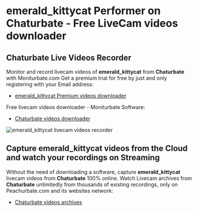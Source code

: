 # emerald_kittycat Performer on Chaturbate - Free LiveCam videos downloader

## Chaturbate Live Videos Recorder

Monitor and record livecam videos of **emerald_kittycat** from **Chaturbate** with Moniturbate.com
Get a premium trial for free by just and only registering with your Email address:
* [emerald_kittycat Premium videos downloader](https://moniturbate.com/request-demo-licence-key.html)

Free livecam videos downloader - Moniturbate Software:
* [Chaturbate videos downloader](https://moniturbate.com/moniturbate-download-software.html)

![emerald_kittycat livecam videos recorder](https://peachurnet.com/templates/moniturbate-software.png)


## Capture emerald_kittycat videos from the Cloud and watch your recordings on Streaming

Without the need of downloading a software, capture **emerald_kittycat** livecam videos from **Chaturbate** 100% online.
Watch Livecam archives from **Chaturbate** unlimitedly from thousands of existing recordings, only on Peachurbate.com and its websites network:
* [Chaturbate videos archives](https://peachurnet.com/)